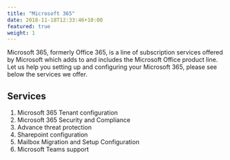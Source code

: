 ```yaml
---
title: "Microsoft 365"
date: 2018-11-18T12:33:46+10:00
featured: true
weight: 1
---
```


Microsoft 365, formerly Office 365, is a line of subscription services offered by Microsoft which adds to and includes the Microsoft Office product line.
Let us help you setting up and configuring your Microsoft 365, please see below the services we offer.

## Services

1. Microsoft 365 Tenant configuration
2. Microsoft 365 Security and Compliance
3. Advance threat protection
4. Sharepoint configuration
5. Mailbox Migration and Setup Configuration
6. Microsoft Teams support
